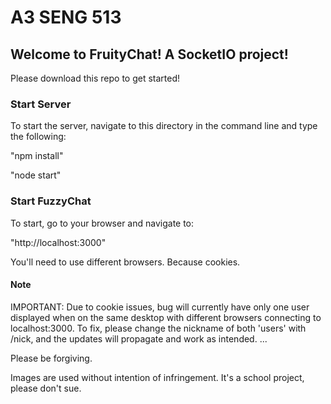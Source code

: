 # A3 SENG 513
## Welcome to FruityChat! A SocketIO project!

Please download this repo to get started!

### Start Server

To start the server, navigate to this directory in the command line and type the following:

"npm install"

"node start"

### Start FuzzyChat

To start, go to your browser and navigate to:

"http://localhost:3000"

You'll need to use different browsers. Because cookies.

#### Note

IMPORTANT: Due to cookie issues, bug will currently have only one user displayed when on the same desktop with different browsers connecting to localhost:3000.
To fix, please change the nickname of both 'users' with /nick, and the updates will propagate and work as intended.
...

Please be forgiving. 


Images are used without intention of infringement.
It's a school project, please don't sue.
